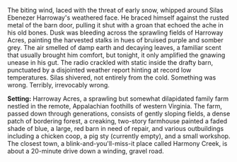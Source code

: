 The biting wind, laced with the threat of early snow, whipped around Silas Ebenezer Harroway's weathered face. He braced himself against the rusted metal of the barn door, pulling it shut with a groan that echoed the ache in his old bones. Dusk was bleeding across the sprawling fields of Harroway Acres, painting the harvested stalks in hues of bruised purple and somber grey. The air smelled of damp earth and decaying leaves, a familiar scent that usually brought him comfort, but tonight, it only amplified the gnawing unease in his gut. The radio crackled with static inside the drafty barn, punctuated by a disjointed weather report hinting at record low temperatures. Silas shivered, not entirely from the cold. Something was wrong. Terribly, irrevocably wrong.

**Setting:** Harroway Acres, a sprawling but somewhat dilapidated family farm nestled in the remote, Appalachian foothills of western Virginia. The farm, passed down through generations, consists of gently sloping fields, a dense patch of bordering forest, a creaking, two-story farmhouse painted a faded shade of blue, a large, red barn in need of repair, and various outbuildings including a chicken coop, a pig sty (currently empty), and a small workshop. The closest town, a blink-and-you'll-miss-it place called Harmony Creek, is about a 20-minute drive down a winding, gravel road.
